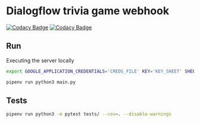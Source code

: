 # Dialogflow trivia game webhook

[![Codacy Badge](https://api.codacy.com/project/badge/Grade/baa2ad5839174faead849433e0ed0e15)](https://www.codacy.com?utm_source=github.com&amp;utm_medium=referral&amp;utm_content=TheNeonProject/trivia-game-dialogflow&amp;utm_campaign=Badge_Grade)
[![Codacy Badge](https://api.codacy.com/project/badge/Coverage/baa2ad5839174faead849433e0ed0e15)](https://www.codacy.com?utm_source=github.com&utm_medium=referral&utm_content=TheNeonProject/trivia-game-dialogflow&utm_campaign=Badge_Coverage)

## Run

Executing the server locally

```bash
export GOOGLE_APPLICATION_CREDENTIALS='CREDS_FILE' KEY='KEY_SHEET' SHEET_CREDENTIALS_FILE='SPREADHEET_CREDENTIALS_FILE'

pipenv run python3 main.py
```

## Tests

```bash
pipenv run python3 -m pytest tests/ --cov=. --disable-warnings
```
